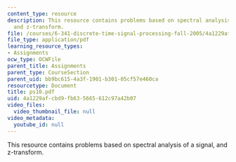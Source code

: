 ```yaml
---
content_type: resource
description: This resource contains problems based on spectral analysis of a signal,
  and z-transform.
file: /courses/6-341-discrete-time-signal-processing-fall-2005/4a1229afcbd9fb635665612c97a42b07_ps10.pdf
file_type: application/pdf
learning_resource_types:
- Assignments
ocw_type: OCWFile
parent_title: Assignments
parent_type: CourseSection
parent_uid: bb9bc615-4a3f-1901-b301-05cf57e460ca
resourcetype: Document
title: ps10.pdf
uid: 4a1229af-cbd9-fb63-5665-612c97a42b07
video_files:
  video_thumbnail_file: null
video_metadata:
  youtube_id: null
---
```

This resource contains problems based on spectral analysis of a signal, and z-transform.

